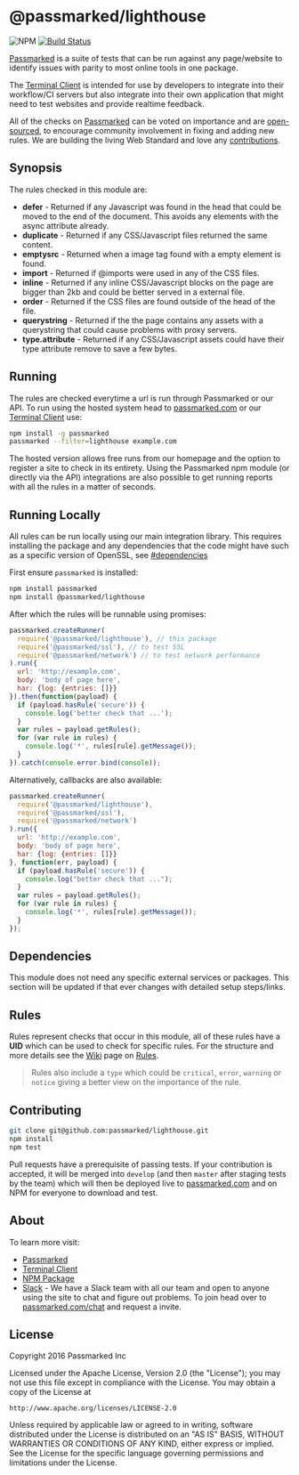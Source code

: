 # @passmarked/lighthouse 

![NPM](https://img.shields.io/npm/dt/@passmarked/lighthouse.svg) [![Build Status](https://travis-ci.org/passmarked/lighthouse.svg)](https://travis-ci.org/passmarked/lighthouse)

[Passmarked](http://passmarked.com) is a suite of tests that can be run against any page/website to identify issues with parity to most online tools in one package.

The [Terminal Client](http://npmjs.org/package/passmarked) is intended for use by developers to integrate into their workflow/CI servers but also integrate into their own application that might need to test websites and provide realtime feedback.

All of the checks on [Passmarked](http://passmarked.com) can be voted on importance and are [open-sourced](http://github.com/passmarked/suite), to encourage community involvement in fixing and adding new rules. We are building the living Web Standard and love any [contributions](#contributing).

## Synopsis

The rules checked in this module are:

* **defer** - Returned if any Javascript was found in the head that could be moved to the end of the document. This avoids any elements with the async attribute already.
* **duplicate** - Returned if any CSS/Javascript files returned the same content.
* **emptysrc** - Returned when a image tag found with a empty element is found.
* **import** - Returned if @imports were used in any of the CSS files.
* **inline** - Returned if any inline CSS/Javascript blocks on the page are bigger than 2kb and could be better served in a external file.
* **order** - Returned if the CSS files are found outside of the head of the file.
* **querystring** - Returned if the the page contains any assets with a querystring that could cause problems with proxy servers.
* **type.attribute** - Returned if any CSS/Javascript assets could have their type attribute remove to save a few bytes.

## Running

The rules are checked everytime a url is run through Passmarked or our API. To run using the hosted system head to [passmarked.com](http://passmarked.com) or our [Terminal Client](http://npmjs.org/package/passmarked) use:

```bash
npm install -g passmarked
passmarked --filter=lighthouse example.com
```

The hosted version allows free runs from our homepage and the option to register a site to check in its entirety.
Using the Passmarked npm module (or directly via the API) integrations are also possible to get running reports with all the rules in a matter of seconds.

## Running Locally

All rules can be run locally using our main integration library. This requires installing the package and any dependencies that the code might have such as a specific version of OpenSSL, see [#dependencies](#dependencies)

First ensure `passmarked` is installed:

```bash
npm install passmarked
npm install @passmarked/lighthouse
```

After which the rules will be runnable using promises:

```javascript
passmarked.createRunner(
  require('@passmarked/lighthouse'), // this package
  require('@passmarked/ssl'), // to test SSL
  require('@passmarked/network') // to test network performance
).run({
  url: 'http://example.com',
  body: 'body of page here',
  har: {log: {entries: []}}
}).then(function(payload) {
  if (payload.hasRule('secure')) {
    console.log('better check that ...');
  }
  var rules = payload.getRules();
  for (var rule in rules) {
    console.log('*', rules[rule].getMessage());
  }
}).catch(console.error.bind(console));
```

Alternatively, callbacks are also available:

```javascript
passmarked.createRunner(
  require('@passmarked/lighthouse'),
  require('@passmarked/ssl'),
  require('@passmarked/network')
).run({
  url: 'http://example.com',
  body: 'body of page here',
  har: {log: {entries: []}}
}, function(err, payload) {
  if (payload.hasRule('secure')) {
    console.log("better check that ...");
  }
  var rules = payload.getRules();
  for (var rule in rules) {
    console.log('*', rules[rule].getMessage());
  }
});
```

## Dependencies

This module does not need any specific external services or packages. This section will be updated if that ever changes with detailed setup steps/links.

## Rules

Rules represent checks that occur in this module, all of these rules have a **UID** which can be used to check for specific rules. For the structure and more details see the [Wiki](https://github.com/passmarked/passmarked/wiki) page on [Rules](https://github.com/passmarked/passmarked/wiki/Create).

> Rules also include a `type` which could be `critical`, `error`, `warning` or `notice` giving a better view on the importance of the rule.

## Contributing

```bash
git clone git@github.com:passmarked/lighthouse.git
npm install
npm test
```

Pull requests have a prerequisite of passing tests. If your contribution is accepted, it will be merged into `develop` (and then `master` after staging tests by the team) which will then be deployed live to [passmarked.com](http://passmarked.com) and on NPM for everyone to download and test.

## About

To learn more visit:

* [Passmarked](http://passmarked.com)
* [Terminal Client](https://www.npmjs.com/package/passmarked)
* [NPM Package](https://www.npmjs.com/package/@passmarked/lighthouse)
* [Slack](http://passmarked.com/chat) - We have a Slack team with all our team and open to anyone using the site to chat and figure out problems. To join head over to [passmarked.com/chat](http://passmarked.com/chat) and request a invite.

## License

Copyright 2016 Passmarked Inc

Licensed under the Apache License, Version 2.0 (the "License");
you may not use this file except in compliance with the License.
You may obtain a copy of the License at

    http://www.apache.org/licenses/LICENSE-2.0

Unless required by applicable law or agreed to in writing, software
distributed under the License is distributed on an "AS IS" BASIS,
WITHOUT WARRANTIES OR CONDITIONS OF ANY KIND, either express or implied.
See the License for the specific language governing permissions and
limitations under the License.
